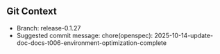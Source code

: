## Git Context

- Branch: release-0.1.27
- Suggested commit message: chore(openspec): 2025-10-14-update-doc-docs-t006-environment-optimization-complete
